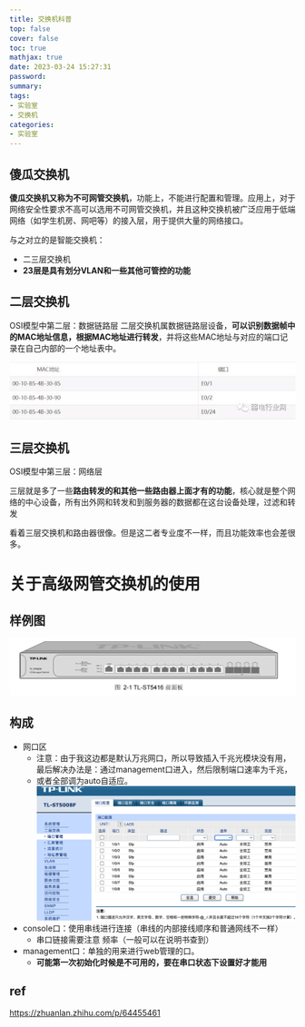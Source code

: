 ```yaml
---
title: 交换机科普
top: false
cover: false
toc: true
mathjax: true
date: 2023-03-24 15:27:31
password:
summary:
tags:
- 实验室
- 交换机
categories:
- 实验室
---
```

## 傻瓜交换机

**傻瓜交换机又称为不可网管交换机**，功能上，不能进行配置和管理。应用上，对于网络安全性要求不高可以选用不可网管交换机，并且这种交换机被广泛应用于低端网络（如学生机房、网吧等）的接入层，用于提供大量的网络接口。

与之对立的是智能交换机：

- 二三层交换机
- **23层是具有划分VLAN和一些其他可管控的功能**


## 二层交换机
OSI模型中第二层：数据链路层
二层交换机属数据链路层设备，**可以识别数据帧中的MAC地址信息，根据MAC地址进行转发**，并将这些MAC地址与对应的端口记录在自己内部的一个地址表中。

![img](https://raw.githubusercontent.com/kengerlwl/kengerlwl.github.io/master/image/31ef45cee04598c98173b1d8cb4cf232/237ed77803ef9df0805f5ed2adc4864c.png)

## 三层交换机

OSI模型中第三层：网络层

三层就是多了一些**路由转发的和其他一些路由器上面才有的功能**，核心就是整个网络的中心设备，所有出外网和转发和到服务器的数据都在这台设备处理，过滤和转发



看着三层交换机和路由器很像。但是这二者专业度不一样，而且功能效率也会差很多。







# 关于高级网管交换机的使用



## 样例图

![image-20230324112434669](https://raw.githubusercontent.com/kengerlwl/kengerlwl.github.io/master/image/31ef45cee04598c98173b1d8cb4cf232/6dcf42648b7fe79c768db357a8bd3608.png)



## 构成

- 网口区
  - 注意：由于我这边都是默认万兆网口，所以导致插入千兆光模块没有用，最后解决办法是：通过management口进入，然后限制端口速率为千兆，
  - 或者全部调为auto自适应。![image-20230324131713450](https://raw.githubusercontent.com/kengerlwl/kengerlwl.github.io/master/image/31ef45cee04598c98173b1d8cb4cf232/d68113edfd9354c614709fd5bc1ccf82.png)
- console口：使用串线进行连接（串线的内部接线顺序和普通网线不一样）
  - 串口链接需要注意 频率（一般可以在说明书查到）
- management口：单独的用来进行web管理的口。
  - **可能第一次初始化时候是不可用的，要在串口状态下设置好才能用**





## ref

https://zhuanlan.zhihu.com/p/64455461

